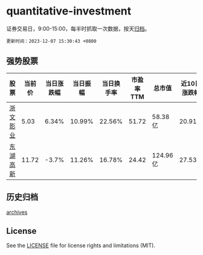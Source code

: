 # quantitative-investment

证券交易日，9:00-15:00，每半时抓取一次数据，按天[归档](archives)。

`更新时间：2023-12-07 15:30:43 +0800`

## 强势股票

|股票|当前价|当日涨跌幅|当日振幅|当日换手率|市盈率TTM|总市值|近10日涨跌幅|
|----|----|----|----|----|----|----|----|
|[浙文影业](https://xueqiu.com/S/SH601599)|5.03|6.34%|10.99%|22.56%|51.72|58.38亿|20.91%|
|[东湖高新](https://xueqiu.com/S/SH600133)|11.72|-3.7%|11.26%|16.78%|24.42|124.96亿|27.53%|

## 历史归档

[archives](archives)

## License

See the [LICENSE](LICENSE) file for license rights and limitations (MIT).